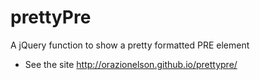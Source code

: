 # prettyPre

A jQuery function to show a pretty formatted PRE element
 

* See the site http://orazionelson.github.io/prettypre/
